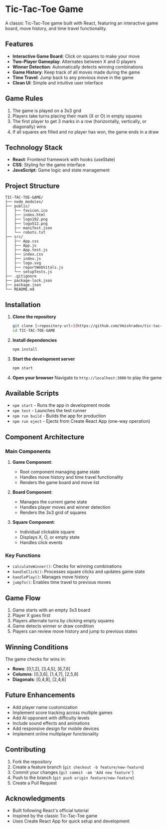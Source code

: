 # Tic-Tac-Toe Game

A classic Tic-Tac-Toe game built with React, featuring an interactive game board, move history, and time travel functionality.

## Features

- **Interactive Game Board**: Click on squares to make your move
- **Two-Player Gameplay**: Alternates between X and O players
- **Winner Detection**: Automatically detects winning combinations
- **Game History**: Keep track of all moves made during the game
- **Time Travel**: Jump back to any previous move in the game
- **Clean UI**: Simple and intuitive user interface

## Game Rules

1. The game is played on a 3x3 grid
2. Players take turns placing their mark (X or O) in empty squares
3. The first player to get 3 marks in a row (horizontally, vertically, or diagonally) wins
4. If all squares are filled and no player has won, the game ends in a draw

## Technology Stack

- **React**: Frontend framework with hooks (useState)
- **CSS**: Styling for the game interface
- **JavaScript**: Game logic and state management

## Project Structure

```
TIC-TAC-TOE-GAME/
├── node_modules/
├── public/
│   ├── favicon.ico
│   ├── index.html
│   ├── logo192.png
│   ├── logo512.png
│   ├── manifest.json
│   └── robots.txt
├── src/
│   ├── App.css
│   ├── App.js
│   ├── App.test.js
│   ├── index.css
│   ├── index.js
│   ├── logo.svg
│   ├── reportWebVitals.js
│   └── setupTests.js
├── .gitignore
├── package-lock.json
├── package.json
└── README.md
```

## Installation

1. **Clone the repository**
   ```bash
   git clone [<repository-url>](https://github.com/Vmishradev/tic-tac-toe-game)
   cd TIC-TAC-TOE-GAME
   ```

2. **Install dependencies**
   ```bash
   npm install
   ```

3. **Start the development server**
   ```bash
   npm start
   ```

4. **Open your browser**
   Navigate to `http://localhost:3000` to play the game

## Available Scripts

- `npm start` - Runs the app in development mode
- `npm test` - Launches the test runner
- `npm run build` - Builds the app for production
- `npm run eject` - Ejects from Create React App (one-way operation)

## Component Architecture

### Main Components

1. **Game Component**: 
   - Root component managing game state
   - Handles move history and time travel functionality
   - Renders the game board and move list

2. **Board Component**:
   - Manages the current game state
   - Handles player moves and winner detection
   - Renders the 3x3 grid of squares

3. **Square Component**:
   - Individual clickable square
   - Displays X, O, or empty state
   - Handles click events

### Key Functions

- `calculateWinner()`: Checks for winning combinations
- `handleClick()`: Processes square clicks and updates game state
- `handlePlay()`: Manages move history
- `jumpTo()`: Enables time travel to previous moves

## Game Flow

1. Game starts with an empty 3x3 board
2. Player X goes first
3. Players alternate turns by clicking empty squares
4. Game detects winner or draw condition
5. Players can review move history and jump to previous states

## Winning Conditions

The game checks for wins in:
- **Rows**: [0,1,2], [3,4,5], [6,7,8]
- **Columns**: [0,3,6], [1,4,7], [2,5,8]
- **Diagonals**: [0,4,8], [2,4,6]

## Future Enhancements

- Add player name customization
- Implement score tracking across multiple games
- Add AI opponent with difficulty levels
- Include sound effects and animations
- Add responsive design for mobile devices
- Implement online multiplayer functionality

## Contributing

1. Fork the repository
2. Create a feature branch (`git checkout -b feature/new-feature`)
3. Commit your changes (`git commit -am 'Add new feature'`)
4. Push to the branch (`git push origin feature/new-feature`)
5. Create a Pull Request

## Acknowledgments

- Built following React's official tutorial
- Inspired by the classic Tic-Tac-Toe game
- Uses Create React App for quick setup and development
